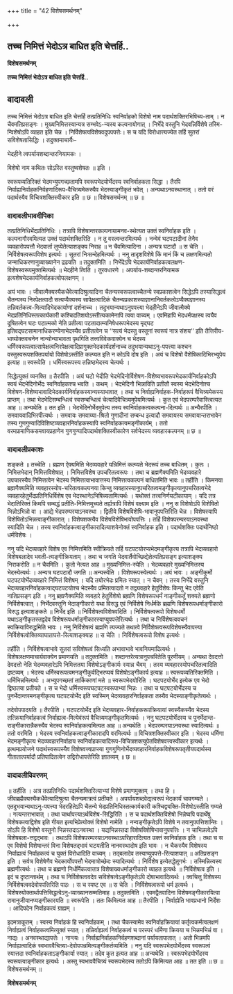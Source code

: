 +++
title = "42 विशेषसमर्थनम्"

+++


## तच्च निमित्तं भेदोऽत्र बाधित इति चेत्तर्हि..

**विशेषसमर्थनम्**

**तच्च निमित्तं भेदोऽत्र बाधित इति चेत्तर्हि..**

## **वादावली**

तच्च निमित्तं भेदोऽत्र बाधित इति चेत्तर्हि तत्प्रतिनिधिः स्वनिर्वाहको विशेषो नाम पदार्थशक्तिरभिषिच्य-ताम् । न चैवमतिप्रसङ्गः । मुख्यनिमित्तस्यान्यत्र सम्भवेऽ-न्यस्य कल्पनायोगात् । निर्भेदे वस्तुनि भेदवन्निर्विशेषे तस्मि-न्विशेषोऽपि व्याहत इति चेन्न । निर्विशेषत्वविशेषवदुपपपत्तेः। स च यदि विरोधात्त्यज्येत तर्हि सुतरां सविशेषतासिद्धिः । तदुक्तमाचार्यैः–

भेदहीने त्वपर्यायशब्दान्तरनियामकः ।

विशेषो नाम कथितः सोऽस्ति वस्तुष्वशेषतः ॥ इति ।

स्वरूपव्यतिरिक्तं भेदमभ्युपगच्छतामपि स्वरूपभेदयोर्भेदस्य स्वनिर्वाहकता सिद्धा । तैरपि निर्वाह्यनिर्वाहकनिर्वहणादिरूप-वैचित्र्यमेकस्यैव भेदस्याङ्गीकृतं भवेत् । अन्यथाऽनवस्थानात् । ततो वरं पदार्थस्यैव विचित्रशक्तिस्वीकार इति ॥ छ ॥ विशेषसमर्थनम् ॥ छ ॥

### **वादावलीभावदीपिका**

तत्प्रतिनिधिर्भेदप्रतिनिधिः । तत्रापि विशेषान्तरकल्पनायामनव-स्थेत्यत उक्तं स्वनिर्वाहक इति । कल्पनागौरवमित्यत उक्तं पदार्थशक्तिरिति । न तु वस्त्वन्तरमित्यर्थः । नन्वेवं घटपटादीनां तेनैव व्यवहारोपपत्तौ भेदवार्ता लुप्येतेत्याशङ्क्य निराह ॥ न चैवमित्यादिना । अन्यत्र घटादौ ॥ स चेति । निर्विशेषत्वरूपविशेष इत्यर्थः । सुतरां निःसन्देहमित्यर्थः । ननु तादृशविशेषे किं मानं किं च लक्षणमित्यतो जन्माधिकरणानुव्याख्यानेन द्रढयति ॥ तदुक्तमिति । निर्भेदेऽपि भेदकार्यनिर्वाहकत्वलक्षण-विशेषस्वरूपमुक्तमित्यर्थः ॥ भेदहीने त्विति । तुरवधारणे । अपर्याय-शब्दान्तरनियामक इत्यशेषभेदकार्यनिर्वाहकत्वोपलक्षणम् ।

अयं भावः । जीवात्मैक्यस्यैकधैवेत्यादिश्रुत्यादिना चैतन्यस्वरूपत्वाच्चैतन्ये स्वप्रकाशत्वेन सिद्धेऽपि तस्यासिद्धत्वं चैतन्यस्य निरपेक्षत्वादौ सत्यप्यैक्यस्य सापेक्षत्वादिकं चैतन्यप्रकाशस्याज्ञानानिवर्तकत्वेऽप्यैक्यज्ञानस्य तन्निवर्तकत्व-मित्यादिभेदकार्याणां दर्शनाच्च । तदुभयान्यथाऽनुपपत्त्या भेदहीनेऽपि जीवात्मैक्ये भेदप्रतिनिधिस्तत्कार्यकारी कश्चिदतिशयोऽस्तीत्यकामेनापि त्वया वाच्यम् । एवमिहापि भेदधर्मपक्षस्य त्वयैव दूषितत्वेन घटः पटात्मको नेति प्रतीत्या पटतादात्म्यनिषेधरूपभेदस्य मृद्घट इतिवद्घटसामानाधिकरण्येनाभेदस्यैव प्रतीतत्वेन च ‘‘सत्यं भेदस्तु वस्तूनां स्वरूपं नात्र संशय’’ इति तैत्तिरीय-भाष्योक्तवचनेन नान्योन्याभावता पृथगिति तत्त्वविवेकवाक्येन च भेदस्य धर्मिस्वरूपत्वात्सापेक्षत्वनिरपेक्षत्वादिप्रागुक्तभेदकार्यदर्शनाच्च तदुभयान्यथाऽनु-पपत्त्या कश्चन वस्तुस्वरूपशक्तिपर्यायो विशेषोऽस्तीति कल्प्यत इति न कोऽपि दोष इति । अयं च विशेषो वैशेषिकादिभिरभ्युपेय इत्याह ॥ स्वरूपेति । धर्मिस्वरूपस्य तन्निष्ठभेदस्य चेत्यर्थः ।

सिद्धेत्युक्तं व्यनक्ति ॥ तैरपीति । अयं घटो भेदीति भेदभेदिनोर्विशेषण-विशेष्यभावरूपभेदकार्यनिर्वाहकोऽपि स्वयं भेदभेदिनोर्भेदः स्वनिर्वाहकश्च भवति । कथम् । भेदभेदिनौ भिन्नाविति प्रतीतौ स्वस्य भेदभेदिनोश्च विशेषण-विशेष्यभावादिभेदकार्यनिर्वाहकस्यान्यस्याभावात् । तथा च निर्वाह्यनिर्वाहक-निर्वाहरूपं वैचित्र्यमेकस्य प्राप्तम् । तथा भेदभेदिसम्बन्धित्वं स्वसम्बन्धित्वं चेत्यादिवैचित्र्यमुपेयमित्यर्थः । कुत एवं भेदपरम्परैवास्त्वित्यत आह ॥ अन्यथेति ॥ तत इति । भेदभेदिनोर्भेदमुपेत्य तस्य स्वनिर्वाहकत्वकल्पना-दित्यर्थः ॥ अन्यैरपीति । समवायवादिभिरपीत्यर्थः । समवायः समवाय्या-श्रितो गुणादीनां सम्बन्ध इत्यादौ समवायस्य समवायान्तराभावेन तस्य गुणगुण्यादिविशिष्टव्यवहारनिर्वाहकस्यापि स्वनिर्वाहकत्वमङ्गीकार्यम् । ततो वरमप्रामाणिकसमवायप्रहाणेन गुणगुण्यादिपदार्थशक्तिस्वीकारेण सर्वभेदस्य व्यवहारकल्पनम् ॥ छ ॥

### **वादावलीप्रकाशः**

शङ्कते ॥ तच्चेति । ब्रह्मण ऐक्यमिति भेदव्यवहारे यन्निमित्तं कल्प्यते भेदरूपं तच्च बाधितम् । कुतः । निमित्तभेदान् निमित्तविशेषात् । निमित्तविशेष उपचरितत्वरूपः । तथा च ब्रह्मणैक्यमिति भेदव्यवहारे उपचारस्यैव निमित्तत्वेन भेदस्य निमित्तत्वाभावात्तस्य निमित्तत्वकल्पनं बाधितमिति भावः ॥ तर्हीति । किमनया ब्रह्मणैक्यमिति व्यवहारस्योप-चरितत्वकल्पनया किन्तु व्यवहारस्यानुपचरितत्वमङ्गीकृत्यानुपचरितत्वभेदे व्यवहारहेतुर्भेदप्रतिनिधिर्विशेष एव भेदस्थानेऽभिषिच्यतामित्यर्थः । यथोक्तं तत्त्वनिर्णयटीकायाम् । यदि तत्र भेदातिरिक्तं किमपि सम्बद्धं प्रतीति-निमित्तमुच्यते तर्ह्यत्रापि विशेषं वक्ष्याम इति । ननु स विशेषोऽपि विशेषितो भिन्नोऽभिन्नो वा । आद्ये भेदपरम्परयाऽनवस्था । द्वितीये विशेषविशेषि-भावानुपपत्तिरिति चेन्न । विशेषस्यापि विशेषितोऽभिन्नत्वाङ्गीकारात् । विशेषशक्त्यैव विशेषविशेषिभावोपपत्तिः । तर्हि विशेषपरम्परयाऽनवस्था स्यादिति चेन्न । तस्य स्वनिर्वाहकत्वाङ्गीकारादित्याशयेनोक्तं स्वनिर्वाहक इति । पदार्थशक्तिः पदार्थनिष्ठो धर्मविशेषः ।

ननु यदि भेदव्यवहारे विशेष एव निमित्तमिति स्वीक्रियते तर्हि घटपटयोरप्यभेदमङ्गीकृत्य तत्रापि भेदव्यवहारो विशेषबलादेव भवती-त्यङ्गीक्रियताम् । तथा च जगति भेदवार्तैवोच्छिद्येतेत्यतिप्रसङ्ग इत्याशङ्क्य निराकरोति ॥ न चैवमिति । कुतो नेत्यत आह ॥ मुख्यनिमित्त-स्येति । भेदव्यवहारे मुख्यनिमित्तस्य भेदस्येत्यर्थः । अन्यत्र घटपटादौ जगति ॥ अन्यस्येति । विशेषरूपस्येत्यर्थः । अयं भावः । अङ्गीकुर्मो घटपटयोर्भेदव्यवहारे निमित्तं विशेषम् । यदि तयोरभेदः प्रमितः स्यात् । न चैवम् । तस्य निर्भेदे वस्तुनि भेदव्यवहारनिर्वाहकत्वाद्घटपटयोश्च भेदस्यैव प्रमितत्वादतो न तद्व्यवहारे हेतुर्विशेषः किन्तु भेद एवेति नातिप्रसङ्ग इति । ननु ब्रह्मणैक्यमिति व्यवहारे हेतुर्विशेषो ब्रह्मणि विशेषरूपधर्मं नाङ्गीकर्तुं शक्यते ब्रह्मणो निर्विशेषत्वात् । निर्भेदवस्तुनि भेदाङ्गीकारो यथा विरुद्ध एवं निर्विशेषे निर्धर्मके ब्रह्मणि विशेषरूपधर्माङ्गीकारो विरुद्ध इत्याशङ्कते ॥ निर्भेद इति ॥ निर्विशेषत्वविशेषवदिति । निर्विशेषत्वरूपो विशेषधर्मो यथाऽङ्गीकृतस्तद्वदेव विशेषरूपधर्माङ्गीकारस्याप्युपपत्तेरित्यर्थः । तथा च निर्विशेषत्ववचनं स्वक्रियाविरुद्धमिति भावः । ननु निर्विशेषत्वं ब्रह्मणि त्यज्यते तथात्वे निर्विशेषत्वरूपविशेषस्यैवापत्त्या निर्विशेषत्वोक्तिव्याघातापत्ते-रित्याशङ्क्याह ॥ स चेति । निर्विशेषत्वरूपो विशेष इत्यर्थः ।

तर्हीति । निर्विशेषत्वाभावे सुतरां सविशेषत्वं सिध्यति अभावाभावे भावनियमादित्यर्थः । विशेषलक्षणमाचार्यवाक्येन प्रमाणयति ॥ तदुक्तमिति । शब्दान्तरेत्यत्रानुपचरितेति पूरणीयम् । अन्यथा देवदत्तो देवदत्तो नेति भेदव्यवहारेऽपि निमित्ततया विशेषोऽङ्गीकार्यः स्यान्न चैवम् । तस्य व्यवहारस्योपचरितत्वादिति द्रष्टव्यम् । भेदस्य धर्मिस्वरूपत्वमनङ्गीकुर्वद्भिरप्ययं विशेषोऽङ्गीकार्य इत्याह ॥ स्वरूपव्यतिरिक्तमिति । धर्मिभिन्नमित्यर्थः । अभ्युपगच्छतां तार्किकाणां मते ॥ स्वरूपभेदयोरिति । घटपटयोर्भेद इत्येक एव भेदो द्विष्ठतया प्रतीयते । स च भेदो धर्मिस्वरूपघटपटस्वरूपाभ्यां भिन्नः । तथा च घटपटयोर्भेदस्य च पुनर्भेदान्तरमनङ्गीकृत्य घटपटयोर्भेद इति स्वस्मिन् भेदव्यवहारनिर्वाहकता तस्यैव भेदस्याङ्गीकृतेत्यर्थः ।

तदेवोपपादयति ॥ तैरपीति । घटपटयोर्भेद इति भेदव्यवहार-निर्वाहकरूपक्रियायां स्वस्यैकस्यैव भेदस्य तत्क्रियानिर्वाहकत्वं निर्वाह्यत्व-मित्येवंरूपं वैचित्र्यमङ्गीकृतमित्यर्थः । ननु घटपटयोर्भेदस्य च पुनर्भेदान्त-राङ्गीकारान्नैकस्यैव भेदस्य स्वनिर्वाहकत्वमित्यत आह ॥ अन्यथेति । भेदपरम्परयाऽनवस्था स्यादित्यर्थः ॥ ततो वरमिति । भेदस्य स्वनिर्वाहकत्वाङ्गीकारादपि वरमित्यर्थः ॥ विचित्रशक्तिस्वीकार इति । भेदस्य धर्मिणा भेदमङ्गीकृत्य भेदव्यवहारनिर्वाहाय स्वनिर्वाहकत्वादिरूप-विचित्रशक्त्युपेतविशेषवत्त्वस्वीकार इत्यर्थः । इत्थमप्रयोजने पदार्थस्वरूपस्यैव विशेषवत्त्वप्राप्त्या गुणगुणिनोर्भेदव्यवहारनिर्वाहकविशेषरूपतृतीयपदार्थस्य गीतातात्पर्यादौ प्रतिपादितत्वेन तद्विरोधापत्तेरिति ज्ञातव्यम् ॥ छ ॥

### **वादावलीविवरणम्**

॥ तर्हीति । अत्र तत्प्रतिनिधिः पदार्थशक्तिरित्याभ्यां विशेषे प्रमाणमुक्तम् । तथा हि । जीवब्रह्मैक्यस्यैकधैवेत्यादिश्रुत्या चैतन्यमात्रत्वं प्रतीयते । अपर्यायशब्दवेद्यत्वरूपं भेदकार्यं चावगम्यते । एतदुभयान्यथाऽनु-पपत्त्या भेदरहितेऽपि चैतन्ये भेदप्रतिनिधिस्तत्कार्यकारी कश्चिद्व्यक्ति-विशेषोऽस्तीति गम्यते । गत्यन्तराभावात् । तथा चार्थापत्त्याऽर्थविशेष-सिद्धिरिति । स च पदार्थशक्तिविशेषो भिन्नेष्वपि पदार्थेषु विशेषकत्वाद्विशेष इति गीयत इत्यभिप्रेत्योक्तं विशेषो नामेति । नन्वङ्गीकृतेऽपि विशेषे न तवानुपपत्तिशान्तिः । सोऽपि हि विशेषो वस्तुनो भिन्नस्तदाऽनवस्था । यद्यभिन्नस्तदा विशेषविशेषिभावानुपपत्तिः । न चाभिन्नत्वेऽपि विशेषबला-त्तद्वद्भावः । तथाऽपि विशेषपरम्परयाऽनवस्थाऽपरिहारादित्यत उक्तं स्वनिर्वाहक इति । तथा च स एव विशेषो विशेषान्तरं विना विशेषतद्भावं घटयतीति नानवस्थादोष इति भावः । न चैकस्यैव विशेषस्य निर्वाह्यत्वं निर्वाहकत्वं च युक्तं विरोधादिति वाच्यम् । तद्बलादेव तस्याप्युपपत्ते-रित्याशयात् ॥ अतिप्रसङ्ग इति । सर्वत्र विशेषेणैव भेदकार्योपपत्तौ भेदमात्रोच्छेदः स्यादित्यर्थः । निर्विशेष इत्येतद्धेतुगर्भः । तस्मिन्नित्यस्य ब्रह्मणीत्यर्थः । तथा च ब्रह्मणो निर्धर्मिकत्वात्तत्र विशेषाख्यधर्माङ्गीकारो व्याहत इत्यर्थः ॥ निर्विशेषत्व इति । इदं च दृष्टान्तार्थम् । तथा च निर्विशेषत्ववदेव सविशेषत्वेऽङ्गीकृतेऽपि दोषाभावादित्यर्थः । क्वचित्तु विशेषस्य निर्विशेषत्ववदेवोपपत्तिरिति पाठः । स च स्पष्ट एव ॥ स चेति । निर्विशेषत्वरूपो धर्म इत्यर्थः । विशेषस्योक्तार्थापत्तिसिद्धत्वेऽनु-व्याख्यानसम्मतिमाह ॥ तदुक्तमिति । एवमद्वैतवादिना विशेषमङ्गीकारयित्वा रामानुजीयानप्यङ्गीकारयति ॥ स्वरूपेति । ततः किमित्यत आह ॥ तैरपीति । निर्वाह्येति भावप्रधानो निर्देशः । आदिपदेन निर्वाहकत्वं ग्राह्यम् ।

इदमत्राकूतम् । स्वस्य निर्वाहकं हि स्वनिर्वाहकम् । तथा चैकस्यामेव स्वनिर्वाहक्रियायां कर्तृत्वकर्मत्वलक्षणं निर्वाह्यत्वं निर्वाहकत्वमित्युक्तं स्यात् । तन्निर्वाह्यत्वं निर्वाहकत्वं च परस्परं धर्मिणा क्रियया च भिन्नमभिन्नं वा । नाद्यः । अनवस्थाद्यापत्तेः । नान्त्यः । निर्वाह्यनिर्वाहकनिर्वहणशब्दानां पर्यायतापातात् । अतो भिन्नमपि निर्वाह्यत्वादिकं स्वभाववैचित्र्या-देवोपपन्नमित्यङ्गीकर्तव्यमिति । ननु यदि स्वरूपभेदयोर्भेदस्य स्वरूपत्वं स्यात्तदा स्वनिर्वाहकताऽङ्गीकार्या स्यात् । तदेव कुत इत्यत आह ॥ अन्यथेति । स्वरूपभेदयोर्भेदस्य स्वरूपत्वाङ्गीकार इत्यर्थः । अस्तु स्वभाववैचित्र्यं स्वरूपभेदस्य ततोऽपि किमित्यत आह ॥ तत इति ॥ छ ॥ विशेषसमर्थनम् ॥

**विशेषसमर्थनम्**

